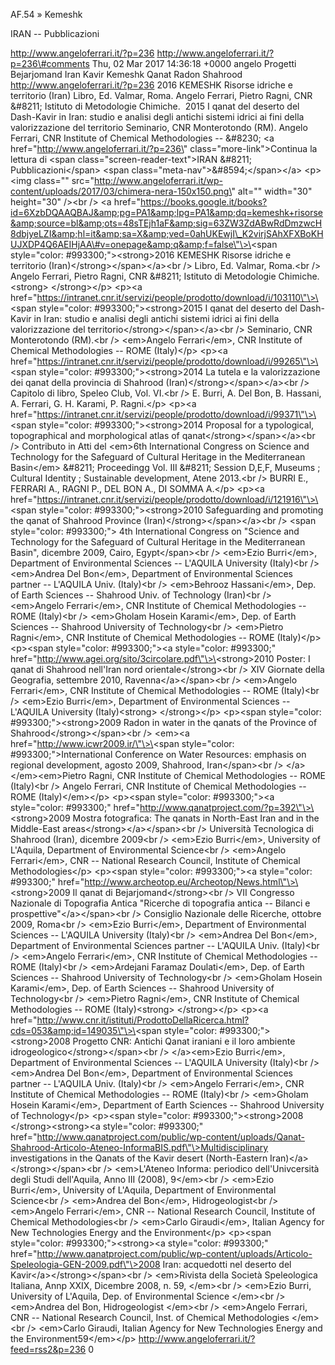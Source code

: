 AF.54 » Kemeshk

IRAN -- Pubblicazioni

http://www.angeloferrari.it/?p=236 http://www.angeloferrari.it/?p=236\#comments Thu, 02 Mar 2017 14:36:18 +0000 angelo Progetti Bejarjomand Iran Kavir Kemeshk Qanat Radon Shahrood http://www.angeloferrari.it/?p=236 2016 KEMESHK Risorse idriche e territorio (Iran) Libro, Ed. Valmar, Roma. Angelo Ferrari, Pietro Ragni, CNR &\#8211; Istituto di Metodologie Chimiche.  2015 I qanat del deserto del Dash-Kavir in Iran: studio e analisi degli antichi sistemi idrici ai fini della valorizzazione del territorio Seminario, CNR Monterotondo (RM). Angelo Ferrari, CNR Institute of Chemical Methodologies -- &\#8230; \<a href=\"http://www.angeloferrari.it/?p=236\" class=\"more-link\"\>Continua la lettura di \<span class=\"screen-reader-text\"\>IRAN &\#8211; Pubblicazioni\</span\> \<span class=\"meta-nav\"\>&\#8594;\</span\>\</a\> \<p\>\<img class=\"\" src=\"http://www.angeloferrari.it/wp-content/uploads/2017/03/chimera-nera-150x150.png\" alt=\"\" width=\"30\" height=\"30\" /\>\<br /\> \<a href=\"https://books.google.it/books?id=6XzbDQAAQBAJ&amp;pg=PA1&amp;lpg=PA1&amp;dq=kemeshk+risorse&amp;source=bl&amp;ots=48sTEjh1aF&amp;sig=63ZW3ZdABwRdDmzwcH8dbjyeLZI&amp;hl=it&amp;sa=X&amp;ved=0ahUKEwjI\_K2virjSAhXFXBoKHUJXDP4Q6AEIHjAA\#v=onepage&amp;q&amp;f=false\"\>\<span style=\"color: \#993300;\"\>\<strong\>2016 KEMESHK Risorse idriche e territorio (Iran)\</strong\>\</span\>\</a\>\<br /\> Libro, Ed. Valmar, Roma.\<br /\> Angelo Ferrari, Pietro Ragni, CNR &\#8211; Istituto di Metodologie Chimiche.\<strong\> \</strong\>\</p\> \<p\>\<a href=\"https://intranet.cnr.it/servizi/people/prodotto/download/i/103110\"\>\<span style=\"color: \#993300;\"\>\<strong\>2015 I qanat del deserto del Dash-Kavir in Iran: studio e analisi degli antichi sistemi idrici ai fini della valorizzazione del territorio\</strong\>\</span\>\</a\>\<br /\> Seminario, CNR Monterotondo (RM).\<br /\> \<em\>Angelo Ferrari\</em\>, CNR Institute of Chemical Methodologies -- ROME (Italy)\</p\> \<p\>\<a href=\"https://intranet.cnr.it/servizi/people/prodotto/download/i/99265\"\>\<span style=\"color: \#993300;\"\>\<strong\>2014 La tutela e la valorizzazione dei qanat della provincia di Shahrood (Iran)\</strong\>\</span\>\</a\>\<br /\> Capitolo di libro, Speleo Club, Vol. VI.\<br /\> E. Burri, A. Del Bon, B. Hassani, A. Ferrari, G. H. Karami, P. Ragni.\</p\> \<p\>\<a href=\"https://intranet.cnr.it/servizi/people/prodotto/download/i/99371\"\>\<span style=\"color: \#993300;\"\>\<strong\>2014 Proposal for a typological, topographical and morphological atlas of qanat\</strong\>\</span\>\</a\>\<br /\> Contributo in Atti del \<em\>6th International Congress on Science and Technology for the Safeguard of Cultural Heritage in the Mediterranean Basin\</em\> &\#8211; Proceedingg Vol. III &\#8211; Session D,E,F, Museums ; Cultural Identity ; Sustainable development, Atene 2013.\<br /\> BURRI E., FERRARI A., RAGNI P., DEL BON A., DI SOMMA A.\</p\> \<p\>\<a href=\"https://intranet.cnr.it/servizi/people/prodotto/download/i/121916\"\>\<span style=\"color: \#993300;\"\>\<strong\>2010 Safeguarding and promoting the qanat of Shahrood Province (Iran)\</strong\>\</span\>\</a\>\<br /\> \<span style=\"color: \#993300;\"\> 4th International Congress on "Science and Technology for the Safeguard of Cultural Heritage in the Mediterranean Basin", dicembre 2009, Cairo, Egypt\</span\>\<br /\> \<em\>Ezio Burri\</em\>, Department of Environmental Sciences -- L'AQUILA University (Italy)\<br /\> \<em\>Andrea Del Bon\</em\>, Department of Environmental Sciences partner -- L'AQUILA Univ. (Italy)\<br /\> \<em\>Behrooz Hassani\</em\>, Dep. of Earth Sciences -- Shahrood Univ. of Technology (Iran)\<br /\> \<em\>Angelo Ferrari\</em\>, CNR Institute of Chemical Methodologies -- ROME (Italy)\<br /\> \<em\>Gholam Hosein Karami\</em\>, Dep. of Earth Sciences -- Shahrood University of Technology\<br /\> \<em\>Pietro Ragni\</em\>, CNR Institute of Chemical Methodologies -- ROME (Italy)\</p\> \<p\>\<span style=\"color: \#993300;\"\>\<a style=\"color: \#993300;\" href=\"http://www.agei.org/sito/3circolare.pdf\"\>\<strong\>2010 Poster: I qanat di Shahrood nell'Iran nord orientale\</strong\>\<br /\> XIV Giornate della Geografia, settembre 2010, Ravenna\</a\>\</span\>\<br /\> \<em\>Angelo Ferrari\</em\>, CNR Institute of Chemical Methodologies -- ROME (Italy)\<br /\> \<em\>Ezio Burri\</em\>, Department of Environmental Sciences -- L'AQUILA University (Italy)\<strong\> \</strong\>\</p\> \<p\>\<span style=\"color: \#993300;\"\>\<strong\>2009 Radon in water in the qanats of the Province of Shahrood\</strong\>\</span\>\<br /\> \<em\>\<a href=\"http://www.icwr2009.ir/\"\>\<span style=\"color: \#993300;\"\>International Conference on Water Resources: emphasis on regional development, agosto 2009, Shahrood, Iran\</span\>\<br /\> \</a\>\</em\>\<em\>Pietro Ragni, CNR Institute of Chemical Methodologies -- ROME (Italy)\<br /\> Angelo Ferrari, CNR Institute of Chemical Methodologies -- ROME (Italy)\</em\>\</p\> \<p\>\<span style=\"color: \#993300;\"\>\<a style=\"color: \#993300;\" href=\"http://www.qanatproject.com/?p=392\"\>\<strong\>2009 Mostra fotografica: The qanats in North-East Iran and in the Middle-East areas\</strong\>\</a\>\</span\>\<br /\> Università Tecnologica di Shahrood (Iran), dicembre 2009\<br /\> \<em\>Ezio Burri\</em\>, University of L'Aquila, Department of Environmental Science\<br /\> \<em\>Angelo Ferrari\</em\>, CNR -- National Research Council, Institute of Chemical Methodologies\</p\> \<p\>\<span style=\"color: \#993300;\"\>\<a style=\"color: \#993300;\" href=\"http://www.archeotop.eu/Archeotop/News.html\"\>\<strong\>2009 Il qanat di Bejarjomand\</strong\>\<br /\> VII Congresso Nazionale di Topografia Antica "Ricerche di topografia antica -- Bilanci e prospettive"\</a\>\</span\>\<br /\> Consiglio Nazionale delle Ricerche, ottobre 2009, Roma\<br /\> \<em\>Ezio Burri\</em\>, Department of Environmental Sciences -- L'AQUILA University (Italy)\<br /\> \<em\>Andrea Del Bon\</em\>, Department of Environmental Sciences partner -- L'AQUILA Univ. (Italy)\<br /\> \<em\>Angelo Ferrari\</em\>, CNR Institute of Chemical Methodologies -- ROME (Italy)\<br /\> \<em\>Ardejani Faramaz Doulati\</em\>, Dep. of Earth Sciences -- Shahrood University of Technology\<br /\> \<em\>Gholam Hosein Karami\</em\>, Dep. of Earth Sciences -- Shahrood University of Technology\<br /\> \<em\>Pietro Ragni\</em\>, CNR Institute of Chemical Methodologies -- ROME (Italy)\<strong\> \</strong\>\</p\> \<p\>\<a href=\"http://www.cnr.it/istituti/ProdottoDellaRicerca.html?cds=053&amp;id=149035\"\>\<span style=\"color: \#993300;\"\>\<strong\>2008 Progetto CNR: Antichi Qanat iraniani e il loro ambiente idrogeologico\</strong\>\</span\>\<br /\> \</a\>\<em\>Ezio Burri\</em\>, Department of Environmental Sciences -- L'AQUILA University (Italy)\<br /\> \<em\>Andrea Del Bon\</em\>, Department of Environmental Sciences partner -- L'AQUILA Univ. (Italy)\<br /\> \<em\>Angelo Ferrari\</em\>, CNR Institute of Chemical Methodologies -- ROME (Italy)\<br /\> \<em\>Gholam Hosein Karami\</em\>, Department of Earth Sciences -- Shahrood University of Technology\</p\> \<p\>\<span style=\"color: \#993300;\"\>\<strong\>2008 \</strong\>\<strong\>\<a style=\"color: \#993300;\" href=\"http://www.qanatproject.com/public/wp-content/uploads/Qanat-Shahrood-Articolo-Ateneo-InformaBIS.pdf\"\>Multidisciplinary investigations in the Qanats of the Kavir desert (North-Eastern Iran)\</a\>\</strong\>\</span\>\<br /\> \<em\>L'Ateneo Informa: periodico dell'Univcersità degli Studi dell'Aquila, Anno III (2008), 9\</em\>\<br /\> \<em\>Ezio Burri\</em\>, University of L'Aquila, Department of Environmental Science\<br /\> \<em\>Andrea del Bon\</em\>, Hidrogeologist\<br /\> \<em\>Angelo Ferrari\</em\>, CNR -- National Research Council, Institute of Chemical Methodologies\<br /\> \<em\>Carlo Giraudi\</em\>, Italian Agency for New Technologies Energy and the Environment\</p\> \<p\>\<span style=\"color: \#993300;\"\>\<strong\>\<a style=\"color: \#993300;\" href=\"http://www.qanatproject.com/public/wp-content/uploads/Articolo-Speleologia-GEN-2009.pdf\"\>2008 Iran: acquedotti nel deserto del Kavir\</a\>\</strong\>\</span\>\<br /\> \<em\>Rivista della Società Speleologica Italiana, Annp XXIX, Dicembre 2008, n. 59, \</em\>\<br /\> \<em\>Ezio Burri, University of L'Aquila, Dep. of Environmental Science \</em\>\<br /\> \<em\>Andrea del Bon, Hidrogeologist \</em\>\<br /\> \<em\>Angelo Ferrari, CNR -- National Research Council, Inst. of Chemical Methodologies \</em\>\<br /\> \<em\>Carlo Giraudi, Italian Agency for New Technologies Energy and the Environment59\</em\>\</p\> http://www.angeloferrari.it/?feed=rss2&p=236 0
